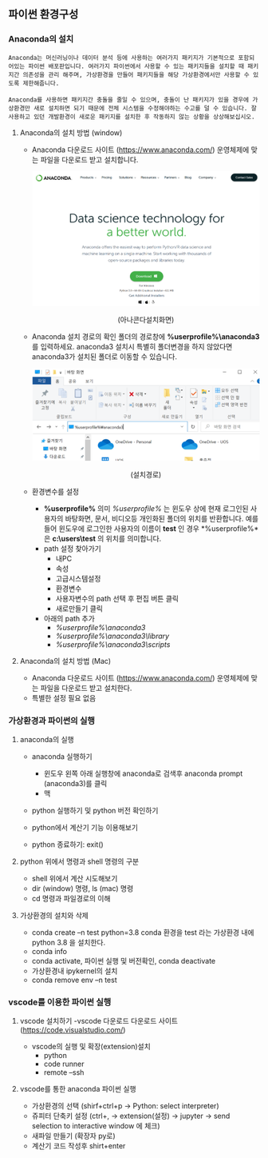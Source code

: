 ## 파이썬 환경구성
<!-- 1-1 -->

### Anaconda의 설치

    Anaconda는 머신러닝이나 데이터 분석 등에 사용하는 여러가지 패키지가 기본적으로 포함되어있는 파이썬 배포판입니다. 여러가지 파이썬에서 사용할 수 있는 패키지들을 설치할 때 패키지간 의존성을 관리 해주며, 가상환경을 만들어 패키지들을 해당 가상환경에서만 사용할 수 있도록 제한해줍니다. 

    Anaconda를 사용하면 패키지간 충돌을 줄일 수 있으며, 충돌이 난 패키지가 있을 경우에 가상환경만 새로 설치하면 되기 때문에 전체 시스템을 수정해야하는 수고를 덜 수 있습니다. 잘 사용하고 있던 개발환경이 새로운 패키지를 설치한 후 작동하지 않는 상황을 상상해보십시오. 

1. Anaconda의 설치 방법 (window)
    - Anaconda 다운로드 사이트 (https://www.anaconda.com/)
        운영체제에 맞는 파일을 다운로드 받고 설치합니다. 
        
        ![](./image/install.png)
        <center>    (아나콘다설치화면) </center>
   
    - Anaconda 설치 경로의 확인
        폴더의 경로창에 **%userprofile%\anaconda3**를 입력하세요. anaconda3 설치시 특별히 폴더변경을 하지 
        않았다면 anaconda3가 설치된 폴더로 이동할 수 있습니다. 

        ![](./image/path.png)
        <center>    (설치경로) </center>
    
    - 환경변수를 설정
        + **%userprofile%** 의미
            *%userprofile%* 는 윈도우 상에 현재 로그인된 사용자의 바탕화면, 문서, 비디오등 개인화된 폴더의 위치를 반환합니다. 예를 들어 윈도우에 로그인한 사용자의 이름이 **test** 인 경우 *%userprofile%*은 **c:\users\test** 의 위치를 의미합니다.
        + path 설정 찾아가기
            - 내PC
            - 속성
            - 고급시스템설정
            - 환경변수
            - 사용자변수의 path 선택 후 편집 버튼 클릭
            - 새로만들기 클릭
        + 아래의 path 추가
            - *%userprofile%\anaconda3*
            - *%userprofile%\anaconda3\library*
            - *%userprofile%\anaconda3\scripts*

2. Anaconda의 설치 방법 (Mac)
    - Anaconda 다운로드 사이트 (https://www.anaconda.com/)
        운영체제에 맞는 파일을 다운로드 받고 설치한다. 
    - 특별한 설정 필요 없음

### 가상환경과 파이썬의 실행
1. anaconda의 실행
    - anaconda 실행하기
        + 윈도우
         왼쪽 아래 실행창에 anaconda로 검색후 anaconda prompt (anaconda3)를 클릭
        + 맥

    - python 실행하기 및 python 버전 확인하기
    - python에서 계산기 기능 이용해보기
    - python 종료하기: exit()

2. python 위에서 명령과 shell 명령의 구분 
    - shell 위에서 계산 시도해보기
    - dir (window) 명령, ls (mac) 명령
    - cd 명령과 파일경로의 이해

3. 가상환경의 설치와 삭제
    - conda create –n test python=3.8
        conda 환경을 test 라는 가상환경 내에 python 3.8 을 설치한다.
    - conda info 
    - conda activate, 파이썬 실행 및 버전확인, conda deactivate
    - 가상환경내 ipykernel의 설치    
    - conda remove env –n test


### vscode를 이용한 파이썬 실행

1. vscode 설치하기
    -vscode 다운로드
        다운로드 사이트(https://code.visualstudio.com/) 

    - vscode의 실행 및 확장(extension)설치
        + python
        + code runner
        + remote –ssh

2. vscode를 통한 anaconda  파이썬 실행 
    - 가상환경의 선택 (shirf+ctrl+p → Python: select interpreter)
    - 쥬피터 단축키 설정 (ctrl+, → extension(설정) → jupyter → send selection to interactive window 에 체크)
    - 새파일 만들기 (확장자 py로)
    - 계산기 코드 작성후 shirt+enter